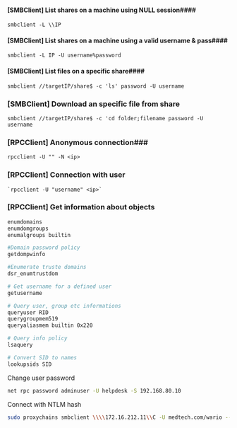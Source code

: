#### [SMBClient] List shares on a machine using NULL session####
`smbclient -L \\IP`
#### [SMBClient] List shares on a machine using a valid username & pass####
`smbclient -L IP -U username%password`
#### [SMBClient] List files on a specific share####
`smbclient //targetIP/share$ -c 'ls' password -U username`
### [SMBClient] Download an specific file from share ###
`smbclient //targetIP/share$ -c 'cd folder;filename password -U username`

### [RPCClient] Anonymous connection###
`rpcclient -U "" -N <ip>`
### [RPCClient] Connection with user ###
	`rpcclient -U "username" <ip>`
### [RPCClient] Get information about objects ###
``` bash
enumdomains
enumdomgroups
enumalgroups builtin

#Domain password policy
getdompwinfo

#Enumerate truste domains
dsr_enumtrustdom

# Get username for a defined user
getusername

# Query user, group etc informations
queryuser RID
querygroupmem519
queryaliasmem builtin 0x220

# Query info policy
lsaquery

# Convert SID to names
lookupsids SID
```

Change user password
```bash
net rpc password adminuser -U helpdesk -S 192.168.80.10
```

Connect with NTLM hash
```bash
sudo proxychains smbclient \\\\172.16.212.11\\C -U medtech.com/wario --pw-nt-hash fdf36048c1cf88f5630381c5e38feb8e
```